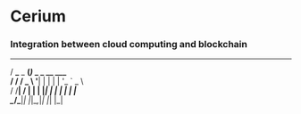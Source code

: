 # Cerium
### Integration between cloud computing and blockchain


   ___          _                 
  / __\___ _ __(_)_   _ _ __ ___  
 / /  / _ \ '__| | | | | '_ ` _ \  
/ /__|  __/ |  | | |_| | | | | | |  
\____/\___|_|  |_|\__,_|_| |_| |_|  
